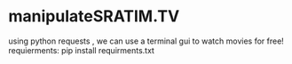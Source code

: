 ﻿# manipulateSRATIM.TV
 using python requests , we can use a terminal gui to watch movies for free!
 requierments:
 pip install requirments.txt
 
